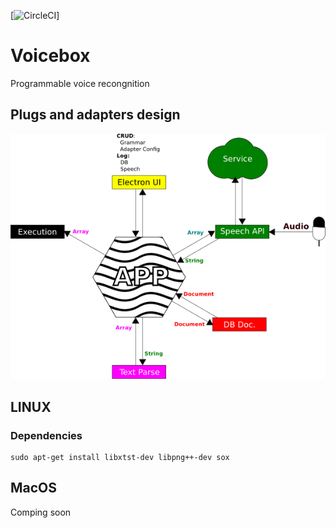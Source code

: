 [![CircleCI](https://circleci.com/gh/simonireilly/voicebox.svg?style=svg&circle-token=418c73f697fd4236f4b0b80860c8c0f694f23825)]

# Voicebox

Programmable voice recongnition

## Plugs and adapters design
![Design Image](./voice-box-plugs-adapters.png)


## LINUX

### Dependencies

```
sudo apt-get install libxtst-dev libpng++-dev sox
```

## MacOS

Comping soon
